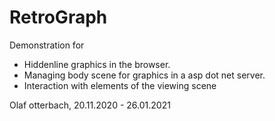 ﻿# RetroGraph
Demonstration for
- Hiddenline graphics in the browser.
- Managing body scene for graphics in a asp dot net server.
- Interaction with elements of the viewing scene

Olaf otterbach, 20.11.2020 - 26.01.2021




 

